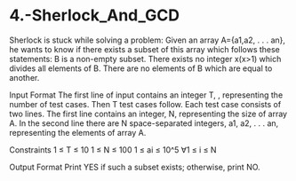 # 4.-Sherlock_And_GCD
Sherlock is stuck while solving a problem: Given an array A={a1,a2, . . . an}, he wants to know if there exists a subset  of this array which follows these statements:
B is a non-empty subset.
There exists no integer x(x>1) which divides all elements of B.
There are no elements of B which are equal to another.

Input Format
The first line of input contains an integer T, , representing the number of test cases. Then T test cases follow.
Each test case consists of two lines. The first line contains an integer, N, representing the size of array A. In the second line there are N space-separated integers, a1, a2, . . . an, representing the elements of array A.

Constraints
1 ≤ T ≤ 10
1 ≤ N ≤ 100
1 ≤ ai ≤ 10^5 ∀1 ≤ i ≤ N 

Output Format
Print YES if such a subset exists; otherwise, print NO.
